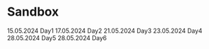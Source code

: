 # Sandbox
15.05.2024 Day1
17.05.2024 Day2
21.05.2024 Day3
23.05.2024 Day4
28.05.2024 Day5
28.05.2024 Day6
